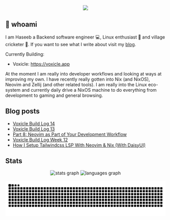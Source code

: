 <div align="center">
  <img height="150" src="https://gitlab.com/uploads/-/system/project/avatar/40020538/37decf44c034050aa85e287982dfc91d5841db78_1_.png"  />
</div>

## 👋 whoami

I am Haseeb a Backend software engineer 💻, Linux enthusiast 🐧 and village cricketer 🏏.
If you want to see what I write about visit my [blog](https://haseebmajid.dev/posts).

Currently Building:

- Voxicle: https://voxicle.app

At the moment I am really into developer workflows and looking at ways at improving my own. I have recently really
gotten into Nix (and NixOS), Neovim and Zellij (and other related tools). I am really into the Linux eco-system
and currently daily drive a NixOS machine to do everything from development to gaming and general browsing.

## Blog posts
<!-- BLOG-POST-LIST:START -->
- [Voxicle Build Log 14](https://haseebmajid.dev/posts/2025-06-02-voxicle-build-log-14/)
- [Voxicle Build Log 13](https://haseebmajid.dev/posts/2025-05-19-voxicle-build-log-week-13/)
- [Part 8: Neovim as Part of Your Development Workflow](https://haseebmajid.dev/posts/2025-05-15-part-8-neovim-as-part-of-your-development-workflow/)
- [Voxicle Build Log Week 12](https://haseebmajid.dev/posts/2025-05-12-voxicle-build-log-week-12/)
- [How I Setup Tailwindcss LSP With Neovim &amp; Nix &lpar;With DaisyUI&rpar;](https://haseebmajid.dev/posts/2025-05-06-how-i-setup-tailwindcss-lsp-with-neovim-nix-with-daisyui-/)
<!-- BLOG-POST-LIST:END -->

## Stats

<div align="center">
  <img src="https://github-readme-stats.vercel.app/api?username=hmajid2301&hide_title=false&hide_rank=false&show_icons=true&include_all_commits=true&count_private=true&disable_animations=false&theme=dracula&locale=en&hide_border=false" height="150" alt="stats graph"  />
  <img src="https://github-readme-stats.vercel.app/api/top-langs?username=hmajid2301&locale=en&hide_title=false&layout=compact&card_width=320&langs_count=5&theme=dracula&hide_border=false" height="150" alt="languages graph"  />
</div>

<br clear="both">

<img src="https://raw.githubusercontent.com/hmajid2301/hmajid2301/output/snake.svg" alt="Snake animation" />

